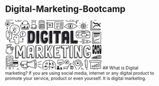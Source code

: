 # Digital-Marketing-Bootcamp
<img src ="https://github.com/NishitaErvantikar9/Digital-Marketing-Bootcamp/blob/main/RESOURCES/Images/images.jpg">
## What is Digital marketing?
If you are using social media, internet or any digital product to promote your service, product or even yourself. It is digital marketing. 
